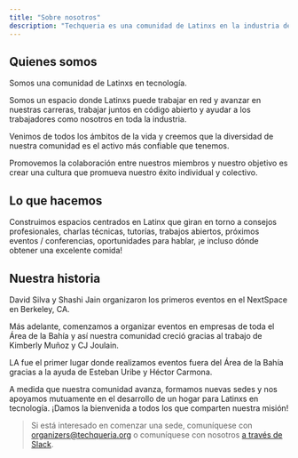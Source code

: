 ```yaml
---
title: "Sobre nosotros"
description: "Techqueria es una comunidad de Latinxs en la industria de la tecnología que se estableció por primera vez en 2015."
---
```


## Quienes somos

Somos una comunidad de Latinxs en tecnología.

Somos un espacio donde Latinxs puede trabajar en red y avanzar en nuestras carreras, trabajar juntos en código abierto y ayudar a los trabajadores como nosotros en toda la industria.

Venimos de todos los ámbitos de la vida y creemos que la diversidad de nuestra comunidad es el activo más confiable que tenemos.

Promovemos la colaboración entre nuestros miembros y nuestro objetivo es crear una cultura que promueva nuestro éxito individual y colectivo.

## Lo que hacemos

Construimos espacios centrados en Latinx que giran en torno a consejos profesionales, charlas técnicas, tutorías, trabajos abiertos, próximos eventos / conferencias, oportunidades para hablar, ¡e incluso dónde obtener una excelente comida!

## Nuestra historia

David Silva y Shashi Jain organizaron los primeros eventos en el NextSpace en Berkeley, CA.

Más adelante, comenzamos a organizar eventos en empresas de toda el Área de la Bahía y así nuestra comunidad creció gracias al trabajo de Kimberly Muñoz y CJ Joulain.

LA fue el primer lugar donde realizamos eventos fuera del Área de la Bahía gracias a la ayuda de Esteban Uribe y Héctor Carmona.

A medida que nuestra comunidad avanza, formamos nuevas sedes y nos apoyamos mutuamente en el desarrollo de un hogar para Latinxs en tecnología. ¡Damos la bienvenida a todos los que comparten nuestra misión!

> Si está interesado en comenzar una sede, comuníquese con [organizers@techqueria.org](mailto:organizers@techqueria.org) o comuníquese con nosotros [a través de Slack](/es/communities/slack/).
